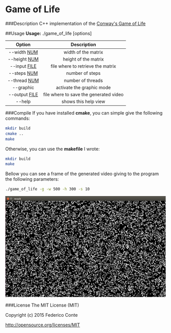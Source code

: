 # Game of Life

###Description
C++ implementation of the [Conway's Game of Life](https://en.wikipedia.org/wiki/Conway%27s_Game_of_Life)

##Usage
<b>Usage:</B> ./game_of_life [options]

| Option | Description |
|:------:|:-----------:|
| --width <u>NUM</u> | width of the matrix |
| --height <u>NUM</u> | height of the matrix |
| --input <u>FILE</u> | file where to retrieve the matrix |
| --steps <u>NUM</u> | number of steps |
| --thread <u>NUM</u> | number of threads |
| --graphic | activate the graphic mode |
| --output <u>FILE</u> | file where to save the generated video |
| --help | shows this help view |


###Compile
If you have installed <b>cmake</b>, you can simple give the following commands:

```bash
mkdir build
cmake ..
make
```

Otherwise, you can use the <b>makefile</b> I wrote:
```bash
mkdir build
make
```

Bellow you can see a frame of the generated video giving to the program the following parameters:

```bash
./game_of_life -g -w 500 -h 300 -s 10
```

<img src="./demo.png">

###License
The MIT License (MIT)

Copyright (c) 2015 Federico Conte

http://opensource.org/licenses/MIT
